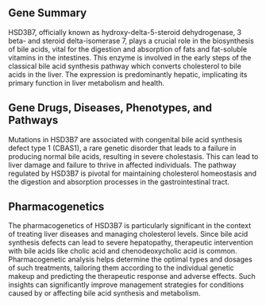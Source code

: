 ## Gene Summary
HSD3B7, officially known as hydroxy-delta-5-steroid dehydrogenase, 3 beta- and steroid delta-isomerase 7, plays a crucial role in the biosynthesis of bile acids, vital for the digestion and absorption of fats and fat-soluble vitamins in the intestines. This enzyme is involved in the early steps of the classical bile acid synthesis pathway which converts cholesterol to bile acids in the liver. The expression is predominantly hepatic, implicating its primary function in liver metabolism and health.

## Gene Drugs, Diseases, Phenotypes, and Pathways
Mutations in HSD3B7 are associated with congenital bile acid synthesis defect type 1 (CBAS1), a rare genetic disorder that leads to a failure in producing normal bile acids, resulting in severe cholestasis. This can lead to liver damage and failure to thrive in affected individuals. The pathway regulated by HSD3B7 is pivotal for maintaining cholesterol homeostasis and the digestion and absorption processes in the gastrointestinal tract.

## Pharmacogenetics
The pharmacogenetics of HSD3B7 is particularly significant in the context of treating liver diseases and managing cholesterol levels. Since bile acid synthesis defects can lead to severe hepatopathy, therapeutic intervention with bile acids like cholic acid and chenodeoxycholic acid is common. Pharmacogenetic analysis helps determine the optimal types and dosages of such treatments, tailoring them according to the individual genetic makeup and predicting the therapeutic response and adverse effects. Such insights can significantly improve management strategies for conditions caused by or affecting bile acid synthesis and metabolism.